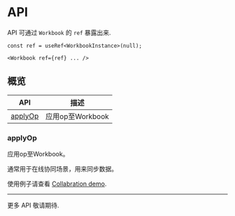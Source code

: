 # API

API 可通过 `Workbook` 的 `ref` 暴露出来.

```tsx
const ref = useRef<WorkbookInstance>(null);

<Workbook ref={ref} ... />
```

## 概览

| API | 描述 |
| ----- | ----------- |
| [applyOp](#applyop) | 应用op至Workbook |

### applyOp

应用op至Workbook。

通常用于在线协同场景，用来同步数据。

使用例子请查看 [Collabration demo](https://github.com/ruilisi/fortune-sheet/blob/master/stories/Collabration.stories.tsx).


---

更多 API 敬请期待.